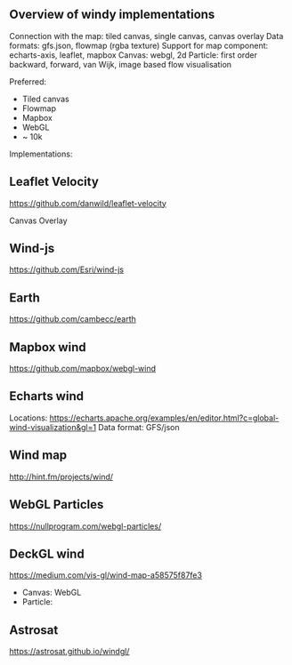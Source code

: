 ## Overview of windy implementations


Connection with the map: tiled canvas, single canvas,  canvas overlay
Data formats: gfs.json, flowmap (rgba texture)
Support for map component: echarts-axis, leaflet, mapbox
Canvas: webgl, 2d
Particle: first order backward, forward, van Wijk, image based flow visualisation


Preferred:
- Tiled canvas
- Flowmap
- Mapbox
- WebGL
- ~ 10k


Implementations:
## Leaflet Velocity
https://github.com/danwild/leaflet-velocity

Canvas Overlay

## Wind-js
https://github.com/Esri/wind-js

## Earth
https://github.com/cambecc/earth

## Mapbox wind
https://github.com/mapbox/webgl-wind

## Echarts wind
Locations: https://echarts.apache.org/examples/en/editor.html?c=global-wind-visualization&gl=1
Data format: GFS/json

## Wind map
http://hint.fm/projects/wind/


## WebGL Particles
https://nullprogram.com/webgl-particles/

## DeckGL wind
https://medium.com/vis-gl/wind-map-a58575f87fe3

- Canvas: WebGL
- Particle:

## Astrosat 
https://astrosat.github.io/windgl/
